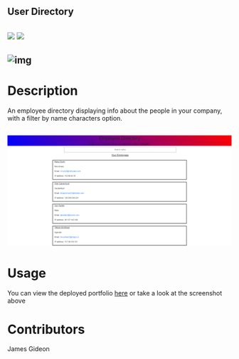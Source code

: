 ## User Directory
## ![](https://img.shields.io/badge/Github-Jamgid-orange) ![](https://img.shields.io/badge/Email-Jamgid@yahoo.com-blue)
## ![img](https://avatars.githubusercontent.com/u/69053531?size=200)

# Description
An employee directory displaying info about the people in your company, with a filter by name characters option.

## ![img](https://github.com/Jamgid/Employee-Directory/blob/master/src/Screenshot-of-employees.png?raw=true)

# Usage
You can view the deployed portfolio [here](https://jamgid-employee-directory.herokuapp.com/) or take a look at the screenshot above 
# Contributors
James Gideon
